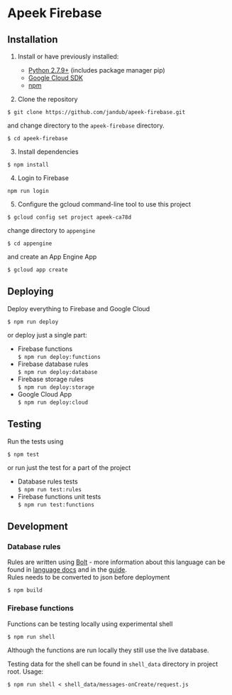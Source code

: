 # Apeek Firebase

## Installation
1. Install or have previously installed:
	* [Python 2.7.9+](https://www.python.org) (includes package manager pip)
	* [Google Cloud SDK](https://cloud.google.com/sdk/)
	* [npm](https://www.npmjs.com/get-npm)

2. Clone the repository
```
$ git clone https://github.com/jandub/apeek-firebase.git
```
and change directory to the ```apeek-firebase``` directory.
```
$ cd apeek-firebase
```

3. Install dependencies
```
$ npm install
```

4. Login to Firebase
```
npm run login
```

5. Configure the gcloud command-line tool to use this project
```
$ gcloud config set project apeek-ca78d
```
change directory to ```appengine```
```
$ cd appengine
```
and create an App Engine App
```
$ gcloud app create
```

## Deploying
Deploy everything to Firebase and Google Cloud
```
$ npm run deploy
```
or deploy just a single part:
* Firebase functions  
```$ npm run deploy:functions```
* Firebase database rules  
```$ npm run deploy:database```
* Firebase storage rules  
```$ npm run deploy:storage```
* Google Cloud App  
```$ npm run deploy:cloud```

## Testing
Run the tests using
```
$ npm test
```
or run just the test for a part of the project
* Database rules tests  
```$ npm run test:rules```
* Firebase functions unit tests  
```$ npm run test:functions```

## Development

### Database rules
Rules are written using [Bolt](https://github.com/firebase/bolt) - more information about this language can be found in [language docs](https://github.com/firebase/bolt/blob/master/docs/language.md) and in the [guide](https://github.com/firebase/bolt/blob/master/docs/guide.md).  
Rules needs to be converted to json before deployment
```
$ npm build
```

### Firebase functions
Functions can be testing locally using experimental shell
```
$ npm run shell
```
Although the functions are run locally they still use the live database.
  
Testing data for the shell can be found in ```shell_data``` directory in project root. Usage:
```
$ npm run shell < shell_data/messages-onCreate/request.js
```

